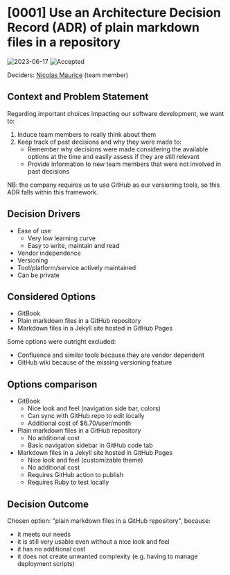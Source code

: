 # [0001] Use an Architecture Decision Record (ADR) of plain markdown files in a repository

![2023-06-17](https://img.shields.io/badge/date-2023--06--17-F5F5DC?style=flat-square)
![Accepted](https://img.shields.io/badge/status-accepted-brightgreen?style=flat-square)

<!--

![Draft](https://img.shields.io/badge/status-draft-lightgrey?style=flat-square)
![Proposed](https://img.shields.io/badge/status-proposed-blue?style=flat-square)
![Accepted](https://img.shields.io/badge/status-accepted-brightgreen?style=flat-square)
![Rejected](https://img.shields.io/badge/status-rejected-red?style=flat-square)
![Deprecated](https://img.shields.io/badge/status-deprecated-orange?style=flat-square)
[![Superseded by ADR-aaaa](https://img.shields.io/badge/status-superseded%20by%20ADR--aaaa-yellow?style=flat-square)](aaaa-example.md)

-->

Deciders: [Nicolas Maurice](https://github.com/nicomadev) (team member)

## Context and Problem Statement

Regarding important choices impacting our software development, we want to:

1. Induce team members to really think about them
2. Keep track of past decisions and why they were made to:
   - Remember why decisions were made considering the available options at the time and easily assess if they are still relevant
   - Provide information to new team members that were not involved in past decisions

NB: the company requires us to use GitHub as our versioning tools, so this ADR falls within this framework.

<!-- This is an optional element. Feel free to remove. -->
## Decision Drivers

- Ease of use
  - Very low learning curve
  - Easy to write, maintain and read
- Vendor independence
- Versioning
- Tool/platform/service actively maintained
- Can be private

## Considered Options

- GitBook
- Plain markdown files in a GitHub repository
- Markdown files in a Jekyll site hosted in GitHub Pages

Some options were outright excluded:

- Confluence and similar tools because they are vendor dependent
- GitHub wiki because of the missing versioning feature

## Options comparison

- GitBook
  - Nice look and feel (navigation side bar, colors)
  - Can sync with GitHub repo to edit locally
  - Additional cost of $6.70/user/month
- Plain markdown files in a GitHub repository
  - No additional cost
  - Basic navigation sidebar in GitHub code tab
- Markdown files in a Jekyll site hosted in GitHub Pages
  - Nice look and feel (customizable theme)
  - No additional cost
  - Requires GitHub action to publish
  - Requires Ruby to test locally

## Decision Outcome

Chosen option: "plain markdown files in a GitHub repository", because:

- it meets our needs
- it is still very usable even without a nice look and feel
- it has no additional cost
- it does not create unwanted complexity (e.g. having to manage deployment scripts)
